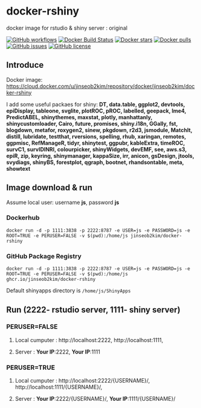 # docker-rshiny
docker image for rstudio &amp; shiny server : original

[![GitHub workflows](https://github.com/jinseob2kim/docker-rshiny/workflows/DockerImageCI/badge.svg)](https://github.com/jinseob2kim/docker-rshiny/actions)
[![Docker Build Status](https://img.shields.io/docker/build/jinseob2kim/docker-rshiny.svg)](https://hub.docker.com/r/jinseob2kim/docker-rshiny/builds)
[![Docker stars](https://img.shields.io/docker/stars/jinseob2kim/docker-rshiny.svg)](https://hub.docker.com/r/jinseob2kim/docker-rshiny/)
[![Docker pulls](https://img.shields.io/docker/pulls/jinseob2kim/docker-rshiny.svg)](https://hub.docker.com/r/jinseob2kim/docker-rshiny/)
[![GitHub issues](https://img.shields.io/github/issues/jinseob2kim/docker-rshiny.svg)](https://github.com/jinseob2kim/docker-rshiny/issues)
[![GitHub license](https://img.shields.io/github/license/jinseob2kim/docker-rshiny.svg)](https://github.com/jinseob2kim/docker-rshiny/blob/master/LICENSE)






## Introduce

Docker image: https://cloud.docker.com/u/jinseob2kim/repository/docker/jinseob2kim/docker-rshiny


I add some useful packaes for shiny: **DT, data.table, ggplot2, devtools, epiDisplay, tableone, svglite, plotROC, pROC, labelled, geepack, lme4, PredictABEL, shinythemes, maxstat, plotly, manhattanly, shinycustomloader, Cairo, future, promises, shiny.i18n, GGally, fst, blogdown, metafor, roxygen2, sinew, pkgdown, r2d3, jsmodule, MatchIt, distill, lubridate, testthat, rversions, spelling, rhub, xaringan, remotes, ggpmisc, RefManageR, tidyr, shinytest, ggpubr, kableExtra, timeROC, survC1, survIDINRI, colourpicker, shinyWidgets, devEMF, see, aws.s3, epiR, zip, keyring, shinymanager, kappaSize, irr, anicon, gsDesign, jtools, svydiags, shinyBS, forestplot, qgraph, bootnet, rhandsontable, meta, showtext**


## Image download & run
Assume local user: username **js**, password **js**

### Dockerhub

```shell
docker run -d -p 1111:3838 -p 2222:8787 -e USER=js -e PASSWORD=js -e ROOT=TRUE -e PERUSER=FALSE -v $(pwd):/home/js jinseob2kim/docker-rshiny
```


### GitHub Package Registry

```shell
docker run -d -p 1111:3838 -p 2222:8787 -e USER=js -e PASSWORD=js -e ROOT=TRUE -e PERUSER=FALSE -v $(pwd):/home/js ghcr.io/jinseob2kim/docker-rshiny
```

Default shinyapps directory is `/home/js/ShinyApps`

## Run (2222- rstudio server, 1111- shiny server)
### PERUSER=FALSE

1. Local cumputer : http://localhost:2222, http://localhost:1111,

2. Server : **Your IP**:2222, **Your IP**:1111

### PERUSER=TRUE
1. Local cumputer : http://localhost:2222/{USERNAME}/, http://localhost:1111/{USERNAME}/,

2. Server : **Your IP**:2222/{USERNAME}/, **Your IP**:1111/{USERNAME}/
